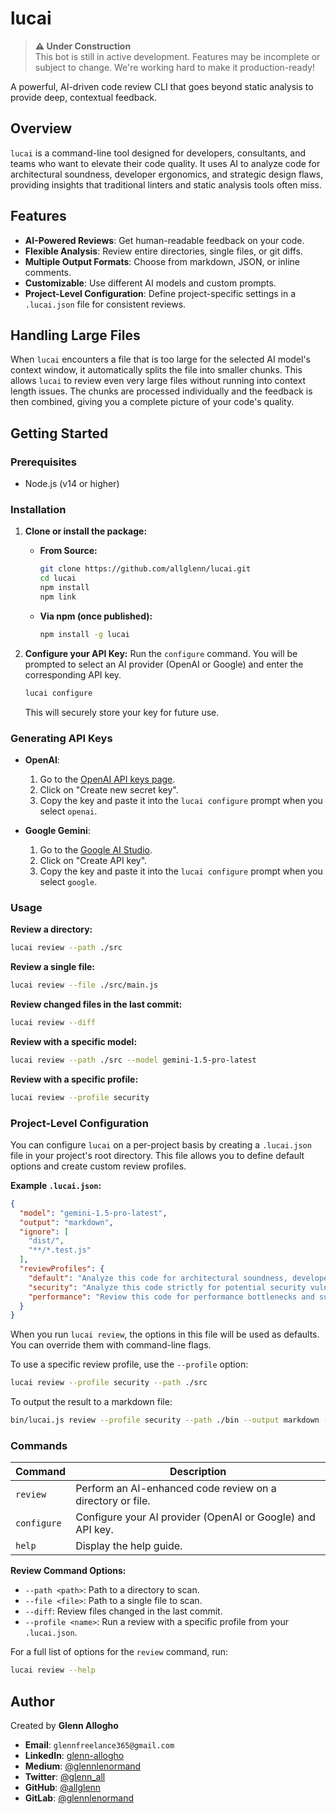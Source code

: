 # lucai

> **⚠️ Under Construction**  
> This bot is still in active development. Features may be incomplete or subject to change. We're working hard to make it production-ready!

A powerful, AI-driven code review CLI that goes beyond static analysis to provide deep, contextual feedback.

## Overview

`lucai` is a command-line tool designed for developers, consultants, and teams who want to elevate their code quality. It uses AI to analyze code for architectural soundness, developer ergonomics, and strategic design flaws, providing insights that traditional linters and static analysis tools often miss.

## Features

- **AI-Powered Reviews**: Get human-readable feedback on your code.
- **Flexible Analysis**: Review entire directories, single files, or git diffs.
- **Multiple Output Formats**: Choose from markdown, JSON, or inline comments.
- **Customizable**: Use different AI models and custom prompts.
- **Project-Level Configuration**: Define project-specific settings in a `.lucai.json` file for consistent reviews.

## Handling Large Files

When `lucai` encounters a file that is too large for the selected AI model's context window, it automatically splits the file into smaller chunks. This allows `lucai` to review even very large files without running into context length issues. The chunks are processed individually and the feedback is then combined, giving you a complete picture of your code's quality.

## Getting Started

### Prerequisites

- Node.js (v14 or higher)

### Installation

1.  **Clone or install the package:**

    *   **From Source:**
        ```sh
        git clone https://github.com/allglenn/lucai.git
        cd lucai
        npm install
        npm link
        ```
    *   **Via npm (once published):**
        ```sh
        npm install -g lucai
        ```

2.  **Configure your API Key:**
    Run the `configure` command. You will be prompted to select an AI provider (OpenAI or Google) and enter the corresponding API key.
    ```sh
    lucai configure
    ```
    This will securely store your key for future use.

### Generating API Keys

-   **OpenAI**:
    1.  Go to the [OpenAI API keys page](https://platform.openai.com/account/api-keys).
    2.  Click on "Create new secret key".
    3.  Copy the key and paste it into the `lucai configure` prompt when you select `openai`.

-   **Google Gemini**:
    1.  Go to the [Google AI Studio](https://aistudio.google.com/app/apikey).
    2.  Click on "Create API key".
    3.  Copy the key and paste it into the `lucai configure` prompt when you select `google`.

### Usage

**Review a directory:**
```sh
lucai review --path ./src
```

**Review a single file:**
```sh
lucai review --file ./src/main.js
```

**Review changed files in the last commit:**
```sh
lucai review --diff
```

**Review with a specific model:**
```sh
lucai review --path ./src --model gemini-1.5-pro-latest
```

**Review with a specific profile:**
```sh
lucai review --profile security
```

### Project-Level Configuration

You can configure `lucai` on a per-project basis by creating a `.lucai.json` file in your project's root directory. This file allows you to define default options and create custom review profiles.

**Example `.lucai.json`:**
```json
{
  "model": "gemini-1.5-pro-latest",
  "output": "markdown",
  "ignore": [
    "dist/",
    "**/*.test.js"
  ],
  "reviewProfiles": {
    "default": "Analyze this code for architectural soundness, developer ergonomics, and strategic design flaws.",
    "security": "Analyze this code strictly for potential security vulnerabilities, such as injection flaws, broken authentication, and sensitive data exposure. Do not comment on style.",
    "performance": "Review this code for performance bottlenecks and suggest optimizations."
  }
}
```

When you run `lucai review`, the options in this file will be used as defaults. You can override them with command-line flags.

To use a specific review profile, use the `--profile` option:
```sh
lucai review --profile security --path ./src
```

To output the result to a markdown file:
```sh
bin/lucai.js review --profile security --path ./bin --output markdown --output-file security_review.md
```

### Commands

| Command     | Description                                               |
|-------------|-----------------------------------------------------------|
| `review`    | Perform an AI-enhanced code review on a directory or file.  |
| `configure` | Configure your AI provider (OpenAI or Google) and API key. |
| `help`      | Display the help guide.                                   |

**Review Command Options:**
- `--path <path>`: Path to a directory to scan.
- `--file <file>`: Path to a single file to scan.
- `--diff`: Review files changed in the last commit.
- `--profile <name>`: Run a review with a specific profile from your `.lucai.json`.

For a full list of options for the `review` command, run:
```sh
lucai review --help
```


## Author

Created by **Glenn Allogho**

-   **Email**: `glennfreelance365@gmail.com`
-   **LinkedIn**: [glenn-allogho](https://www.linkedin.com/in/glenn-allogho-94649688/)
-   **Medium**: [@glennlenormand](https://medium.com/@glennlenormand)
-   **Twitter**: [@glenn_all](https://twitter.com/glenn_all)
-   **GitHub**: [@allglenn](https://github.com/allglenn)
-   **GitLab**: [@glennlenormand](https://gitlab.com/glennlenormand)